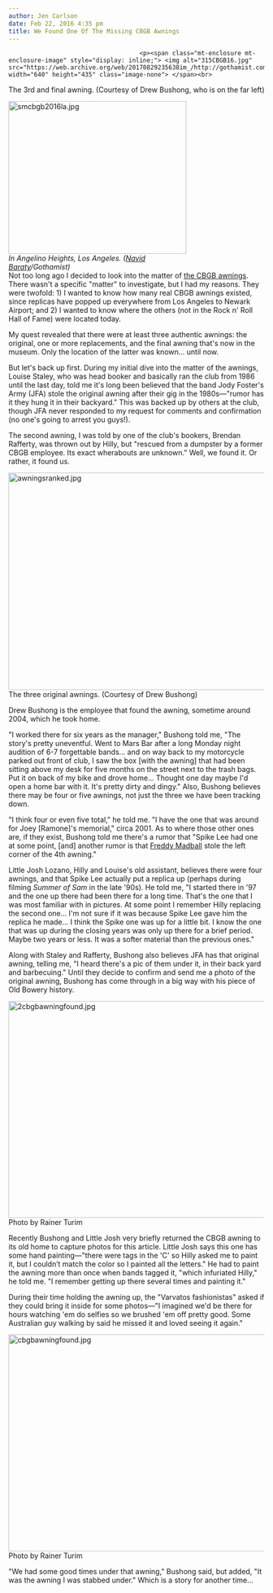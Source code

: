 ```yaml
---
author: Jen Carlson
date: Feb 22, 2016 4:35 pm
title: We Found One Of The Missing CBGB Awnings
---
```


	
										<p><span class="mt-enclosure mt-enclosure-image" style="display: inline;"> <img alt="315CBGB16.jpg" src="https://web.archive.org/web/20170829235638im_/http://gothamist.com/attachments/arts_jen/315CBGB16.jpg" width="640" height="435" class="image-none"> </span><br>
<span class="photo_caption">The 3rd and final awning. (Courtesy of Drew Bushong, who is on the far left)</span></p>

<p><span class="mt-enclosure mt-enclosure-image" style="display: inline;"> </span></p><div class="image-right"> <img alt="smcbgb2016la.jpg" src="https://web.archive.org/web/20170829235638im_/http://gothamist.com/attachments/arts_jen/smcbgb2016la.jpg" width="350" height="300"> <br> <i style=" width:350px; ;display:block"> In Angelino Heights, Los Angeles. (<a href="https://web.archive.org/web/20170829235638/http://www.navidbaraty.com/">Navid Baraty</a>/Gothamist)</i></div> Not too long ago I decided to look into the matter of <a href="https://web.archive.org/web/20170829235638/http://gothamist.com/2016/01/28/cbgb_awning_mystery.php">the CBGB awnings</a>. There wasn&apos;t a specific &quot;matter&quot; to investigate, but I had my reasons. They were twofold: 1) I wanted to know how many real CBGB awnings existed, since replicas have popped up everywhere from Los Angeles to Newark Airport; and 2) I wanted to know where the others (not in the Rock n&apos; Roll Hall of Fame) were located today. <p></p>

<p>My quest revealed that there were at least three authentic awnings: the original, one or more replacements, and the final awning that&apos;s now in the museum. Only the location of the latter was known... until now. </p>

<p>But let&apos;s back up first. During my initial dive into the matter of the awnings, Louise Staley, who was head booker and basically ran the club from 1986 until the last day, told me it&apos;s long been believed that the band Jody Foster&apos;s Army (JFA) stole the original awning after their gig in the 1980s&#x2014;&quot;rumor has it they hung it in their backyard.&quot; This was backed up by others at the club, though JFA never responded to my request for comments and confirmation (no one&apos;s going to arrest you guys!).</p>

<p>The second awning, I was told by one of the club&apos;s bookers, Brendan Rafferty, was thrown out by Hilly, but &quot;rescued from a dumpster by a former CBGB employee. Its exact wherabouts are unknown.&quot; Well, we found it. Or rather, it found us. </p>

<p><span class="mt-enclosure mt-enclosure-image" style="display: inline;"> <img alt="awningsranked.jpg" src="https://web.archive.org/web/20170829235638im_/http://gothamist.com/attachments/arts_jen/awningsranked.jpg" width="640" height="427" class="image-none"> </span><br>
<span class="photo_caption">The three original awnings. (Courtesy of Drew Bushong)</span></p>

<p>Drew Bushong is the employee that found the awning, sometime around 2004, which he took home. </p>

<p>&quot;I worked there for six years as the manager,&quot; Bushong told me, &quot;The story&apos;s pretty uneventful. Went to Mars Bar after a long Monday night audition of 6-7 forgettable bands... and on way back to my motorcycle parked out front of club, I saw the box [with the awning] that had been sitting above my desk for five months on the street next to the trash bags. Put it on back of my bike and drove home... Thought one day maybe I&apos;d open a home bar with it. It&apos;s pretty dirty and dingy.&quot; Also, Bushong believes there may be four or five awnings, not just the three we have been tracking down.</p>

<p>&quot;I think four or even five total,&quot; he told me. &quot;I have the one that was around for Joey [Ramone]&apos;s memorial,&quot; circa 2001. As to where those other ones are, if they exist, Bushong told me there&apos;s a rumor that &quot;Spike Lee had one at some point, [and] another rumor is that <a href="https://web.archive.org/web/20170829235638/https://en.wikipedia.org/wiki/Freddy_Cricien">Freddy Madball</a> stole the left corner of the 4th awning.&quot; </p>

<p>Little Josh Lozano, Hilly and Louise&apos;s old assistant, believes there were four awnings, and that Spike Lee actually put a replica up (perhaps during filming <em>Summer of Sam</em> in the late &apos;90s). He told me, &quot;I started there in &apos;97 and the one up there had been there for a long time. That&apos;s the one that I was most familiar with in pictures. At some point I remember Hilly replacing the second one... I&apos;m not sure if it was because Spike Lee gave him the replica he made... I think the Spike one was up for a little bit. I know the one that was up during the closing years was only up there for a brief period. Maybe two years or less. It was a softer material than the previous ones.&quot;</p>

<p>Along with Staley and Rafferty, Bushong also believes JFA has that original awning, telling me, &quot;I heard there&apos;s a pic of them under it, in their back yard and barbecuing.&quot; Until they decide to confirm and send me a photo of the original awning, Bushong has come through in a big way with his piece of Old Bowery history.</p>

<p><span class="mt-enclosure mt-enclosure-image" style="display: inline;"> <img alt="2cbgbawningfound.jpg" src="https://web.archive.org/web/20170829235638im_/http://gothamist.com/attachments/arts_jen/2cbgbawningfound.jpg" width="640" height="426" class="image-none"> </span><br>
<span class="photo_caption">Photo by Rainer Turim</span></p>

<p>Recently Bushong and Little Josh very briefly returned the CBGB awning to its old home to capture photos for this article. Little Josh says this one has some hand painting&#x2014;&quot;there were tags in the &apos;C&apos; so Hilly asked me to paint it, but I couldn&#x2019;t match the color so I painted all the letters.&quot; He had to paint the awning more than once when bands tagged it, &quot;which infuriated Hilly,&quot; he told me. &quot;I remember getting up there several times and painting it.&quot;</p>

<p>During their time holding the awning up, the &quot;Varvatos fashionistas&quot; asked if they could bring it inside for some photos&#x2014;&quot;I imagined we&apos;d be there for hours watching &apos;em do selfies so we brushed &apos;em off pretty good. Some Australian guy walking by said he missed it and loved seeing it again.&quot;</p>

<p><span class="mt-enclosure mt-enclosure-image" style="display: inline;"> <img alt="cbgbawningfound.jpg" src="https://web.archive.org/web/20170829235638im_/http://gothamist.com/attachments/arts_jen/cbgbawningfound.jpg" width="640" height="426" class="image-none"> </span><br>
<span class="photo_caption">Photo by Rainer Turim</span></p>

<p>&quot;We had some good times under that awning,&quot; Bushong said, but added, &quot;It was the awning I was stabbed under.&quot; Which is a story for another time...</p>					
										
									
				